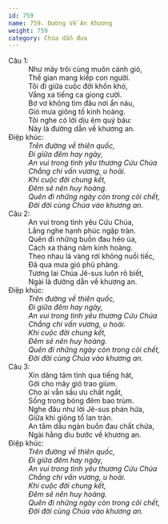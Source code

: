 ```yaml
---
id: 759
name: 759. Đường Về An Khương
weight: 759
category: Chúa dẫn đưa
---
```

<dl><dt>Câu 1:</dt><dd data-verse="1">Như mây trôi cùng muôn cánh gió, <br/>Thế gian mang kiếp con người. <br/>Tôi đi giữa cuộc đời khốn khó, <br/>Vắng xa tiếng ca giọng cười. <br/>Bơ vơ không tìm đâu nơi ẩn náu, <br/>Gió mưa giông tố kinh hoàng. <br/>Tôi nghe có lời dịu êm quý báu: <br/>Này là đường dẫn về khương an. </dd><dt>Điệp khúc:</dt><dd data-chorus="1"><em>Trên đường về thiên quốc, <br/>Đi giữa đêm hay ngày, <br/>An vui trong tình yêu thương Cứu Chúa <br/>Chẳng chi vấn vương, u hoài. <br/>Khi cuộc đời chung kết, <br/>Đêm sẽ nên huy hoàng. <br/>Quên đi những ngày còn trong cõi chết, <br/>Đời đời cùng Chúa vào khương an. </em></dd><dt>Câu 2:</dt><dd data-verse="2">An vui trong tình yêu Cứu Chúa, <br/>Lắng nghe hạnh phúc ngập tràn. <br/>Quên đi những buồn đau héo úa, <br/>Cách xa tháng năm kinh hoàng. <br/>Theo nhau lá vàng rơi không nuối tiếc, <br/>Đã qua mưa gió phủ phàng. <br/>Tương lai Chúa Jê-sus luôn rõ biết, <br/>Ngài là đường dẫn về khương an. </dd><dt>Điệp khúc:</dt><dd data-chorus="1"><em>Trên đường về thiên quốc, <br/>Đi giữa đêm hay ngày, <br/>An vui trong tình yêu thương Cứu Chúa <br/>Chẳng chi vấn vương, u hoài. <br/>Khi cuộc đời chung kết, <br/>Đêm sẽ nên huy hoàng. <br/>Quên đi những ngày còn trong cõi chết, <br/>Đời đời cùng Chúa vào khương an. </em></dd><dt>Câu 3:</dt><dd data-verse="3">Xin dâng tâm tình qua tiếng hát, <br/>Gởi cho mây gió trao giùm. <br/>Cho ai vẫn sầu ưu chất ngất, <br/>Sống trong bóng đêm bao trùm. <br/>Nghe đâu như lời Jê-sus phán hứa, <br/>Giữa khi giông tố lan tràn. <br/>An tâm dẫu ngàn buồn đau chất chứa, <br/>Ngài hằng dìu bước về khương an. </dd><dt>Điệp khúc:</dt><dd data-chorus="1"><em>Trên đường về thiên quốc, <br/>Đi giữa đêm hay ngày, <br/>An vui trong tình yêu thương Cứu Chúa <br/>Chẳng chi vấn vương, u hoài. <br/>Khi cuộc đời chung kết, <br/>Đêm sẽ nên huy hoàng. <br/>Quên đi những ngày còn trong cõi chết, <br/>Đời đời cùng Chúa vào khương an. </em></dd></dl>
